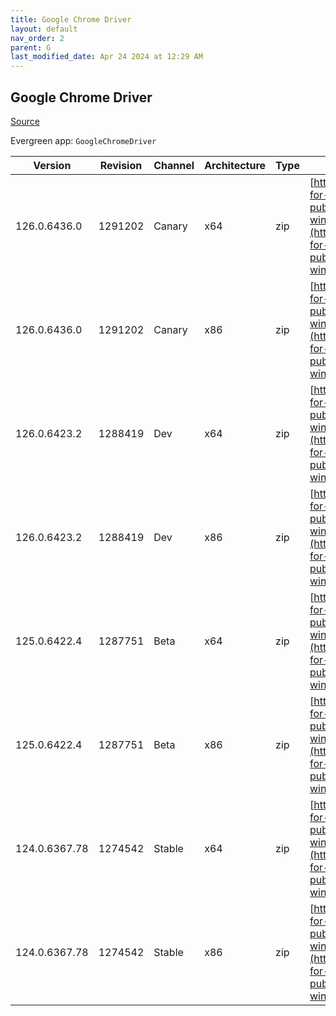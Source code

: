```yaml
---
title: Google Chrome Driver
layout: default
nav_order: 2
parent: G
last_modified_date: Apr 24 2024 at 12:29 AM
---
```


## Google Chrome Driver

[Source](https://cloud.google.com/chrome-enterprise/browser/download/)

Evergreen app: `GoogleChromeDriver`

| Version       | Revision | Channel | Architecture | Type | URI                                                                                                                                                                                                        |
| ------------- | -------- | ------- | ------------ | ---- | ---------------------------------------------------------------------------------------------------------------------------------------------------------------------------------------------------------- |
| 126.0.6436.0  | 1291202  | Canary  | x64          | zip  | [https://storage.googleapis.com/chrome-for-testing-public/126.0.6436.0/win64/chromedriver-win64.zip](https://storage.googleapis.com/chrome-for-testing-public/126.0.6436.0/win64/chromedriver-win64.zip)   |
| 126.0.6436.0  | 1291202  | Canary  | x86          | zip  | [https://storage.googleapis.com/chrome-for-testing-public/126.0.6436.0/win32/chromedriver-win32.zip](https://storage.googleapis.com/chrome-for-testing-public/126.0.6436.0/win32/chromedriver-win32.zip)   |
| 126.0.6423.2  | 1288419  | Dev     | x64          | zip  | [https://storage.googleapis.com/chrome-for-testing-public/126.0.6423.2/win64/chromedriver-win64.zip](https://storage.googleapis.com/chrome-for-testing-public/126.0.6423.2/win64/chromedriver-win64.zip)   |
| 126.0.6423.2  | 1288419  | Dev     | x86          | zip  | [https://storage.googleapis.com/chrome-for-testing-public/126.0.6423.2/win32/chromedriver-win32.zip](https://storage.googleapis.com/chrome-for-testing-public/126.0.6423.2/win32/chromedriver-win32.zip)   |
| 125.0.6422.4  | 1287751  | Beta    | x64          | zip  | [https://storage.googleapis.com/chrome-for-testing-public/125.0.6422.4/win64/chromedriver-win64.zip](https://storage.googleapis.com/chrome-for-testing-public/125.0.6422.4/win64/chromedriver-win64.zip)   |
| 125.0.6422.4  | 1287751  | Beta    | x86          | zip  | [https://storage.googleapis.com/chrome-for-testing-public/125.0.6422.4/win32/chromedriver-win32.zip](https://storage.googleapis.com/chrome-for-testing-public/125.0.6422.4/win32/chromedriver-win32.zip)   |
| 124.0.6367.78 | 1274542  | Stable  | x64          | zip  | [https://storage.googleapis.com/chrome-for-testing-public/124.0.6367.78/win64/chromedriver-win64.zip](https://storage.googleapis.com/chrome-for-testing-public/124.0.6367.78/win64/chromedriver-win64.zip) |
| 124.0.6367.78 | 1274542  | Stable  | x86          | zip  | [https://storage.googleapis.com/chrome-for-testing-public/124.0.6367.78/win32/chromedriver-win32.zip](https://storage.googleapis.com/chrome-for-testing-public/124.0.6367.78/win32/chromedriver-win32.zip) |
